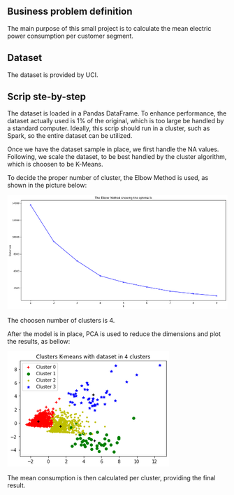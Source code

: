 ## Business problem definition
The main purpose of this small project is to calculate the mean electric power consumption per customer segment. 

## Dataset
The dataset is provided by UCI.

## Scrip ste-by-step
The dataset is loaded in a Pandas DataFrame. To enhance performance, the dataset actually used is 1% of the original, which is too large be handled by a standard computer. Ideally, this scrip should run in a cluster, such as Spark, so the entire dataset can be utilized. 

Once we have the dataset sample in place, we first handle the NA values. Following, we scale the dataset, to be best handled by the cluster algorithm, which is choosen to be K-Means. 

To decide the proper number of cluster, the Elbow Method is used, as shown in the picture below:

![elbow](/pictures/elbow.png)

The choosen number of clusters is 4.

After the model is in place, PCA is used to reduce the dimensions and plot the results, as bellow:

![clusters](/pictures/clusters.png)

The mean consumption is then calculated per cluster, providing the final result.

